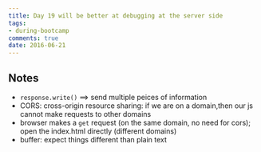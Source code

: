 ```yaml
---
title: Day 19 will be better at debugging at the server side
tags: 
- during-bootcamp
comments: true
date: 2016-06-21
---
```



Notes
-------------------

* `response.write()` ==> send multiple peices of information
* CORS: cross-origin resource sharing: if we are on a domain,then our js cannot make requests to other domains 
* browser makes a `get` request (on the same domain, no need for cors); open the index.html directly (different domains) 
* buffer: expect things different than plain text













































